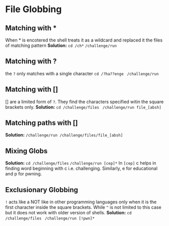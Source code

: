 # File Globbing 
## Matching with *
When * is encotered the shell treats it as a wildcard and replaced it the files of matching pattern 
**Solution:**
`cd /ch*`
`/challenge/run `
## Matching with ?
the `?` only matches with a single character 
` cd /?ha??enge `
` /challenge/run`
## Matching with []
[] are a limited form of `?`. They find the characters specified witin the square brackets only.
**Solution:**
`cd /challenge/files `
`/challenge/run file_[absh]`
## Matching paths with []
**Solution:** 
`/challenge/run /challenge/files/file_[absh]`
## Mixing Globs 
**Solution:**
`cd /challenge/files`
`/challenge/run [cep]*`
In `[cep]` c helps in finding word beginning with c i.e. challenging. Similarly, e for educational and p for pwning. 
## Exclusionary Globbing 
`!` acts like a NOT like in other programming languages only when it is the first character inside the square brackets. While `^` is not limited to this case but it does not work with older version of shells.
**Solution:**
`cd /challenge/files`
` /challenge/run [!pwn]*`




